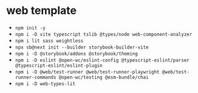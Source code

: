 # web template

- `npm init -y`
- `npm i -D vite typescript tslib @types/node web-component-analyzer`
- `npm i lit sass weightless`
- `npx sb@next init --builder storybook-builder-vite`
- `npm i -D @storybook/addons @storybook/theming`
- `npm i -D eslint @open-wc/eslint-config @typescript-eslint/parser @typescript-eslint/eslint-plugin`
- `npm i -D @web/test-runner @web/test-runner-playwright @web/test-runner-commands @open-wc/testing @esm-bundle/chai`
- `npm i -D web-types-lit`
